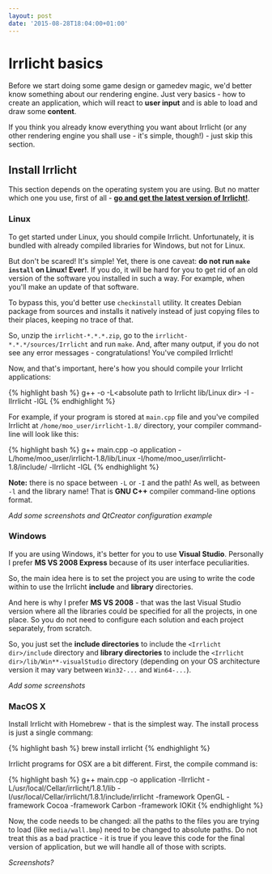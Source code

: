 ```yaml
---
layout: post
date: '2015-08-28T18:04:00+01:00'
---
```


# Irrlicht basics

Before we start doing some game design or gamedev magic, we'd better know something about our rendering engine. Just very basics - how to create an application, which will react to **user input** and is able to load and draw some **content**.

If you think you already know everything you want about Irrlicht (or any other rendering engine you shall use - it's simple, though!) - just skip this section.

## Install Irrlicht

This section depends on the operating system you are using. But no matter which one you use, first of all - [**go and get the latest version of Irrlicht!**](http://irrlicht.sourceforge.net/downloads/).

### Linux

To get started under Linux, you should compile Irrlicht. Unfortunately, it is bundled with already compiled libraries for Windows, but not for Linux.

But don't be scared! It's simple! Yet, there is one caveat: **do not run `make install` on Linux! Ever!**. If you do, it will be hard for you to get rid of an old version of the software you installed in such a way. For example, when you'll make an update of that software.

To bypass this, you'd better use `checkinstall` utility. It creates Debian package from sources and installs it natively instead of just copying files to their places, keeping no trace of that.

So, unzip the `irrlicht-*.*.*.zip`, go to the `irrlicht-*.*.*/sources/Irrlicht` and run `make`. And, after many output, if you do not see any error messages - congratulations! You've compiled Irrlicht!

Now, and that's important, here's how you should compile your Irrlicht applications:

{% highlight bash %}
    g++ <source file> -o <output executable file> -L<absolute path to Irrlicht lib/Linux dir> -I<absolute path to Irrlicht include dir> -lIrrlicht -lGL
{% endhighlight %}

For example, if your program is stored at `main.cpp` file and you've compiled Irrlicht at `/home/moo_user/irrlicht-1.8/` directory, your compiler command-line will look like this:

{% highlight bash %}
    g++ main.cpp -o application -L/home/moo_user/irrlicht-1.8/lib/Linux -I/home/moo_user/irrlicht-1.8/include/ -lIrrlicht -lGL
{% endhighlight %}

**Note:** there is no space between `-L` or `-I` and the path! As well, as between `-l` and the library name! That is **GNU C++** compiler command-line options format.

_Add some screenshots and QtCreator configuration example_

### Windows

If you are using Windows, it's better for you to use **Visual Studio**. Personally I prefer **MS VS 2008 Express** because of its user interface peculiarities.

So, the main idea here is to set the project you are using to write the code within to use the Irrlicht **include** and **library** directories.

And here is why I prefer **MS VS 2008** - that was the last Visual Studio version where all the libraries could be specified for all the projects, in one place. So you do not need to configure each solution and each project separately, from scratch.

So, you just set the **include directories** to include the `<Irrlicht dir>/include` directory and **library directories** to include the `<Irrlicht dir>/lib/Win**-visualStudio` directory (depending on your OS architecture version it may vary between `Win32-...` and `Win64-...`).

_Add some screenshots_

### MacOS X

Install Irrlicht with Homebrew - that is the simplest way. The install process is just a single commang:

{% highlight bash %}
  brew install irrlicht
{% endhighlight %}

Irrlicht programs for OSX are a bit different. First, the compile command is:

{% highlight bash %}
  g++ main.cpp -o application -lIrrlicht -L/usr/local/Cellar/irrlicht/1.8.1/lib -I/usr/local/Cellar/irrlicht/1.8.1/include/irrlicht -framework OpenGL -framework Cocoa -framework Carbon -framework IOKit
{% endhighlight %}

Now, the code needs to be changed: all the paths to the files you are trying to load (like `media/wall.bmp`) need to be changed to absolute paths. Do not treat this as a bad practice - it is true if you leave this code for the final version of application, but we will handle all of those with scripts.

_Screenshots?_
